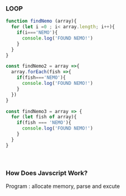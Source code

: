 ### LOOP

```javascript
function findNemo (array){
  for (let i =0 ; i< array.length; i++){
    if(i==='NEMO'){
      console.log('FOUND NEMO!')
    }
  }
}

const findNemo2 = array =>{
  array.forEach(fish =>{
    if(fish==='NEMO'){
      console.log('FOUND NEMO!')
    }
  })
}

const findNemo3 = array => {
  for (let fish of array){
    if(fish === 'NEMO'){
      console.log('FOUND NEMO!')
    }
  }
}
```

<br/>

### How Does Javscript Work?

Program : allocate memory, parse and excute

